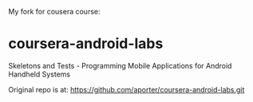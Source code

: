 My fork for cousera course:
# coursera-android-labs
Skeletons and Tests - Programming Mobile Applications for Android Handheld Systems

Original repo is at:
https://github.com/aporter/coursera-android-labs.git
